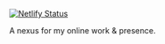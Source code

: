 [![Netlify Status](https://api.netlify.com/api/v1/badges/0dcd56e0-9eb8-4bf5-9748-3625c4206c6b/deploy-status)](https://app.netlify.com/sites/stupefied-hawking-148e26/deploys)

A nexus for my online work & presence.
